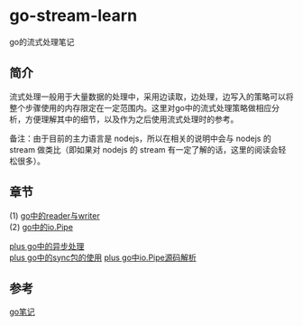 # go-stream-learn
go的流式处理笔记

## 简介
流式处理一般用于大量数据的处理中，采用边读取，边处理，边写入的策略可以将整个步骤使用的内存限定在一定范围内。这里对go中的流式处理策略做相应分析，方便理解其中的细节，以及作为之后使用流式处理时的参考。

备注：由于目前的主力语言是 nodejs，所以在相关的说明中会与 nodejs 的 stream 做类比（即如果对 nodejs 的 stream 有一定了解的话，这里的阅读会轻松很多）。

## 章节
(1) [go中的reader与writer](/docs/1.reader与writer.md)   
(2) [go中的io.Pipe](/docs/2.pipe.md)  

[plus go中的异步处理](/docs/plus.async.md)  
[plus go中的sync包的使用](/docs/plus.sync.md)
[plus go中io.Pipe源码解析](/docs/plus.pipe_detail.md)

## 参考
[go笔记](https://liushuchun.gitbooks.io/golang/content/)